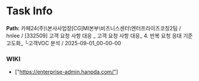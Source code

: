 # Task Info

**Path:** 카페24(주)\본사사업장\[CG]MI본부\비즈니스센터\엔터프라이즈코칭2팀 / hnlee / [332509] 고객 요청 사항 대응 _ 고객 요청 사항 대응_ 4. 반복 요청 응대 기준 고도화_ └고객VOC 분석 / 2025-09-01_00-00-00

### WIKI
- ["https://enterprise-admin.hanpda.com/"]

